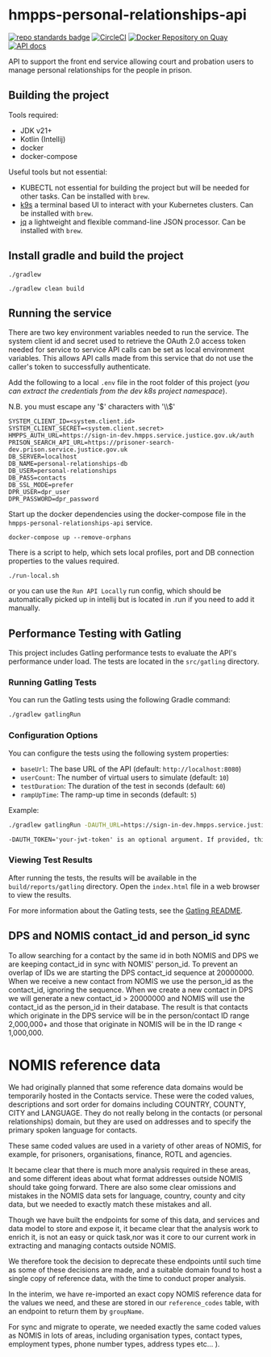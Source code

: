 # hmpps-personal-relationships-api
[![repo standards badge](https://img.shields.io/badge/dynamic/json?color=blue&style=flat&logo=github&label=MoJ%20Compliant&query=%24.result&url=https%3A%2F%2Foperations-engineering-reports.cloud-platform.service.justice.gov.uk%2Fapi%2Fv1%2Fcompliant_public_repositories%2Fhmpps-personal-relationships-api)](https://operations-engineering-reports.cloud-platform.service.justice.gov.uk/public-github-repositories.html#hmpps-personal-relationships-api "Link to report")
[![CircleCI](https://dl.circleci.com/status-badge/img/gh/ministryofjustice/hmpps-personal-relationships-api/tree/main.svg?style=svg)](https://dl.circleci.com/status-badge/redirect/gh/ministryofjustice/hmpps-personal-relationships-api/tree/main)
[![Docker Repository on Quay](https://quay.io/repository/hmpps/hmpps-personal-relationships-api/status "Docker Repository on Quay")](https://quay.io/repository/hmpps/hmpps-personal-relationships-api)
[![API docs](https://img.shields.io/badge/API_docs-view-85EA2D.svg?logo=swagger)](https://personal-relationships-api-dev.hmpps.service.justice.gov.uk/swagger-ui/index.html#/)

API to support the front end service allowing court and probation users to manage personal relationships for the people in prison.

## Building the project

Tools required:

* JDK v21+
* Kotlin (Intellij)
* docker
* docker-compose

Useful tools but not essential:

* KUBECTL not essential for building the project but will be needed for other tasks. Can be installed with `brew`.
* [k9s](https://k9scli.io/) a terminal based UI to interact with your Kubernetes clusters. Can be installed with `brew`.
* [jq](https://jqlang.github.io/jq/) a lightweight and flexible command-line JSON processor. Can be installed with `brew`.

## Install gradle and build the project

```
./gradlew
```

```
./gradlew clean build
```

## Running the service

There are two key environment variables needed to run the service. The system client id and secret used to retrieve the OAuth 2.0 access token needed for service to service API calls can be set as local environment variables.
This allows API calls made from this service that do not use the caller's token to successfully authenticate.

Add the following to a local `.env` file in the root folder of this project (_you can extract the credentials from the dev k8s project namespace_).

N.B. you must escape any '$' characters with '\\$'

```
SYSTEM_CLIENT_ID=<system.client.id>
SYSTEM_CLIENT_SECRET=<system.client.secret>
HMPPS_AUTH_URL=https://sign-in-dev.hmpps.service.justice.gov.uk/auth
PRISON_SEARCH_API_URL=https://prisoner-search-dev.prison.service.justice.gov.uk
DB_SERVER=localhost
DB_NAME=personal-relationships-db
DB_USER=personal-relationships
DB_PASS=contacts
DB_SSL_MODE=prefer
DPR_USER=dpr_user
DPR_PASSWORD=dpr_password
```

Start up the docker dependencies using the docker-compose file in the `hmpps-personal-relationships-api` service.

```
docker-compose up --remove-orphans
```

There is a script to help, which sets local profiles, port and DB connection properties to the
values required.

```
./run-local.sh
```

or you can use the `Run API Locally` run config, which should be automatically picked up in intellij but is located in .run if you need to add it manually.

## Performance Testing with Gatling

This project includes Gatling performance tests to evaluate the API's performance under load. The tests are located in the `src/gatling` directory.

### Running Gatling Tests

You can run the Gatling tests using the following Gradle command:

```bash
./gradlew gatlingRun
```

### Configuration Options

You can configure the tests using the following system properties:

- `baseUrl`: The base URL of the API (default: `http://localhost:8080`)
- `userCount`: The number of virtual users to simulate (default: `10`)
- `testDuration`: The duration of the test in seconds (default: `60`)
- `rampUpTime`: The ramp-up time in seconds (default: `5`)

Example:

```bash
./gradlew gatlingRun -DAUTH_URL=https://sign-in-dev.hmpps.service.justice.gov.uk/auth/oauth/token -DCLIENT_ID='**REDACTED**' -DCLIENT_SECRET='**REDACTED**' -DBASE_URL=https://localhost:8080 -ENVIRONMENT_NAME=dev

```
```markdown
-DAUTH_TOKEN='your-jwt-token' is an optional argument. If provided, this token will be used directly for authentication instead of generating a new token using the client ID and secret
```

### Viewing Test Results

After running the tests, the results will be available in the `build/reports/gatling` directory. Open the `index.html` file in a web browser to view the results.

For more information about the Gatling tests, see the [Gatling README](src/gatling/README.md).

## DPS and NOMIS contact_id and person_id sync
To allow searching for a contact by the same id in both NOMIS and DPS we are keeping contact_id in sync with NOMIS' person_id.
To prevent an overlap of IDs we are starting the DPS contact_id sequence at 20000000. 
When we receive a new contact from NOMIS we use the person_id as the contact_id, ignoring the sequence.
When we create a new contact in DPS we will generate a new contact_id > 20000000 and NOMIS will use the contact_id as the person_id in their database.
The result is that contacts which originate in the DPS service will be in the person/contact ID range 2,000,000+ and those that originate in NOMIS will be in the ID range < 1,000,000.

# NOMIS reference data

We had originally planned that some reference data domains would be temporarily hosted in the Contacts service. 
These were the coded values, descriptions and sort order for domains including COUNTRY, COUNTY, CITY and LANGUAGE.
They do not really belong in the contacts (or personal relationships) domain, but they are used on addresses and to 
specify the primary spoken language for contacts.

These same coded values are used in a variety of other areas of NOMIS, for example, for prisoners, organisations, finance, ROTL and agencies.

It became clear that there is much more analysis required in these areas, and some different ideas about what format addresses outside NOMIS 
should take going forward. There are also some clear omissions and mistakes in the NOMIS data sets for language, country, county 
and city data, but we needed to exactly match these mistakes and all.

Though we have built the endpoints for some of this data, and services and data model to store and expose it, it became clear that the 
analysis work to enrich it, is not an easy or quick task,nor was it core to our current work in extracting and managing contacts outside NOMIS.

We therefore took the decision to deprecate these endpoints until such time as some of these decisions are made, and a suitable domain found
to host a single copy of reference data, with the time to conduct proper analysis.

In the interim, we have re-imported an exact copy NOMIS reference data for the values we need, and these are stored in our `reference_codes` 
table, with an endpoint to return them by `groupName`. 

For sync and migrate to operate, we needed exactly the same coded values as NOMIS in lots of areas, including organisation types, contact types, 
employment types, phone number types, address types etc... ).  
